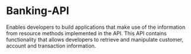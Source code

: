 # Banking-API
Enables developers to build applications that make use of the information from resource  methods implemented in the API.
This API contains functionality that allows developers to retrieve and manipulate customer, account and transaction information.
